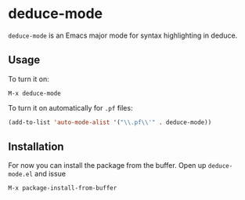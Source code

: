 # deduce-mode

`deduce-mode` is an Emacs major mode for syntax highlighting in deduce.

## Usage

To turn it on:

```
M-x deduce-mode
```

To turn it on automatically for `.pf` files:

```lisp
(add-to-list 'auto-mode-alist '("\\.pf\\'" . deduce-mode))
```

## Installation

For now you can install the package from the buffer. Open up `deduce-mode.el` and issue

```
M-x package-install-from-buffer
```
